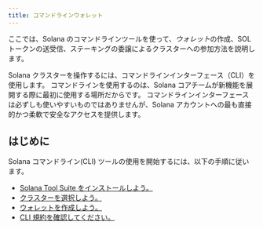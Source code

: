 ```yaml
---
title: コマンドラインウォレット
---
```


ここでは、Solana のコマンドラインツールを使って、*ウォレット*の作成、SOL トークンの送受信、ステーキングの委譲によるクラスターへの参加方法を説明します。

Solana クラスターを操作するには、コマンドラインインターフェース（CLI）を使用します。 コマンドラインを使用するのは、Solana コアチームが新機能を展開する際に最初に使用する場所だからです。 コマンドラインインターフェースは必ずしも使いやすいものではありませんが、Solana アカウントへの最も直接的かつ柔軟で安全なアクセスを提供します。

## はじめに

Solana コマンドライン(CLI) ツールの使用を開始するには、以下の手順に従います。

- [Solana Tool Suite をインストールしよう。](cli/install-solana-cli-tools.md)
- [クラスターを選択しよう。](cli/choose-a-cluster.md)
- [ウォレットを作成しよう。](wallet-guide/cli.md)
- [CLI 規約を確認してください。](cli/conventions.md)
